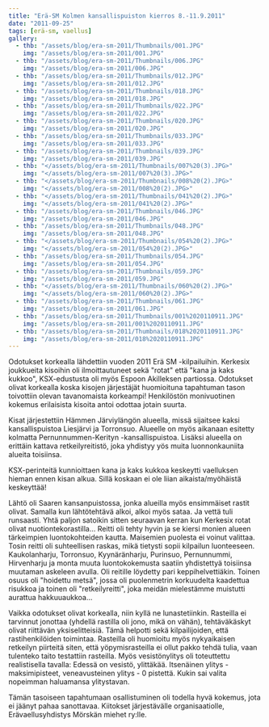```yaml
---
title: "Erä-SM Kolmen kansallispuiston kierros 8.-11.9.2011"
date: "2011-09-25"
tags: [erä-sm, vaellus]
gallery:
  - thb: "/assets/blog/era-sm-2011/Thumbnails/001.JPG"
    img: "/assets/blog/era-sm-2011/001.JPG"
  - thb: "/assets/blog/era-sm-2011/Thumbnails/006.JPG"
    img: "/assets/blog/era-sm-2011/006.JPG"
  - thb: "/assets/blog/era-sm-2011/Thumbnails/012.JPG"
    img: "/assets/blog/era-sm-2011/012.JPG"
  - thb: "/assets/blog/era-sm-2011/Thumbnails/018.JPG"
    img: "/assets/blog/era-sm-2011/018.JPG"
  - thb: "/assets/blog/era-sm-2011/Thumbnails/022.JPG"
    img: "/assets/blog/era-sm-2011/022.JPG"
  - thb: "/assets/blog/era-sm-2011/Thumbnails/020.JPG"
    img: "/assets/blog/era-sm-2011/020.JPG"
  - thb: "/assets/blog/era-sm-2011/Thumbnails/033.JPG"
    img: "/assets/blog/era-sm-2011/033.JPG"
  - thb: "/assets/blog/era-sm-2011/Thumbnails/039.JPG"
    img: "/assets/blog/era-sm-2011/039.JPG"
  - thb: "</assets/blog/era-sm-2011/Thumbnails/007%20(3).JPG>"
    img: "</assets/blog/era-sm-2011/007%20(3).JPG>"
  - thb: "</assets/blog/era-sm-2011/Thumbnails/008%20(2).JPG>"
    img: "</assets/blog/era-sm-2011/008%20(2).JPG>"
  - thb: "</assets/blog/era-sm-2011/Thumbnails/041%20(2).JPG>"
    img: "</assets/blog/era-sm-2011/041%20(2).JPG>"
  - thb: "/assets/blog/era-sm-2011/Thumbnails/046.JPG"
    img: "/assets/blog/era-sm-2011/046.JPG"
  - thb: "/assets/blog/era-sm-2011/Thumbnails/048.JPG"
    img: "/assets/blog/era-sm-2011/048.JPG"
  - thb: "</assets/blog/era-sm-2011/Thumbnails/054%20(2).JPG>"
    img: "</assets/blog/era-sm-2011/054%20(2).JPG>"
  - thb: "/assets/blog/era-sm-2011/Thumbnails/054.JPG"
    img: "/assets/blog/era-sm-2011/054.JPG"
  - thb: "/assets/blog/era-sm-2011/Thumbnails/059.JPG"
    img: "/assets/blog/era-sm-2011/059.JPG"
  - thb: "</assets/blog/era-sm-2011/Thumbnails/060%20(2).JPG>"
    img: "</assets/blog/era-sm-2011/060%20(2).JPG>"
  - thb: "/assets/blog/era-sm-2011/Thumbnails/061.JPG"
    img: "/assets/blog/era-sm-2011/061.JPG"
  - thb: "/assets/blog/era-sm-2011/Thumbnails/001%2020110911.JPG"
    img: "/assets/blog/era-sm-2011/001%2020110911.JPG"
  - thb: "/assets/blog/era-sm-2011/Thumbnails/018%2020110911.JPG"
    img: "/assets/blog/era-sm-2011/018%2020110911.JPG"
---
```


Odotukset korkealla lähdettiin vuoden 2011 Erä SM -kilpailuihin.
Kerkesix joukkueita kisoihin oli ilmoittautuneet sekä "rotat" että "kana
ja kaks kukkoo", KSX-edustusta oli myös Espoon Akilleksen
partiossa. Odotukset olivat korkealla koska kisojen järjestäjät
huomioituna tapahtuman tason toivottiin olevan tavanomaista korkeampi!
Henkilöstön monivuotinen kokemus erilaisista kisoita antoi odottaa
jotain suurta.

Kisat järjestettiin Hämmen Järviylängön alueella, missä sijaitsee kaksi
kansallispuistoa Liesjärvi ja Torronsuo. Alueelle on myös aikanaan
esitetty kolmatta Pernunnummen-Kerityn -kansallispuistoa. Lisäksi
alueella on erittäin kattava retkeilyreitistö, joka yhdistyy yös muita
luonnonkauniita alueita toisiinsa.

KSX-perinteitä kunnioittaen kana ja kaks kukkoa keskeytti vaelluksen
hieman ennen kisan alkua. Sillä koskaan ei ole liian aikaista/myöhäistä
keskeyttää!

Lähtö oli Saaren kansanpuistossa, jonka alueilla myös ensimmäiset rastit
olivat. Samalla kun lähtötehtävä alkoi, alkoi myös sataa. Ja vettä tuli
runsaasti. Yhtä paljon satoikin sitten seuraavan kerran kun Kerkesix
rotat olivat nuotiontekorastilla... Reitti oli tehty hyvin ja se kiersi
monien alueen tärkeimpien luontokohteiden kautta. Maisemien puolesta ei
voinut valittaa. Tosin reitti oli suhteellisen raskas, mikä tietysti
sopii kilpailun luonteeseen. Kaukolanharju, Torronsuo, Kyynäränharju,
Purinsuo, Pernunnummi, Hirvenharju ja monta muuta luontokokemusta
saatiin yhdistettyä toisiinsa muutaman askeleen avulla. Oli reitille
löydetty pari keppihelvettiäkin. Toinen osuus oli "hoidettu metsä",
jossa oli puolenmetrin korkuudelta kaadettua risukkoa ja toinen oli
"retkeilyreitti", joka meidän mielestämme muistutti aurattua
hakkuuaukkoa...

Vaikka odotukset olivat korkealla, niin kyllä ne lunastetiinkin.
Rasteilla ei tarvinnut jonottaa (yhdellä rastilla oli jono, mikä on
vähän), tehtäväkäskyt olivat riittävän yksiselitteisiä. Tämä helpotti
sekä kilpailijoiden, että rastihenkilöiden toimintaa. Rasteilla oli
huomioitu myös nykyaikaisen retkeilyn piirteitä siten, että
yöpymisrasteilla ei ollut pakko tehdä tulia, vaan tulenteko taito
testattiin rasteilla. Myös vesistönylitys oli toteuttettu realistisella
tavalla: Edessä on vesistö, ylittäkää. Itsenäinen ylitys -
maksimipisteet, veneavusteinen ylitys - 0 pistettä. Kukin sai valita
nopeimman haluamansa ylitystavan.

Tämän tasoiseen tapahtumaan osallistuminen oli todella hyvä kokemus,
jota ei jäänyt pahaa sanottavaa. Kiitokset järjestävälle
organisaatiolle, Erävaellusyhdistys Mörskän miehet ry:lle.
